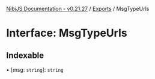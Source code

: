 [NibiJS Documentation - v0.21.27](../intro.md) / [Exports](../modules.md) / MsgTypeUrls

# Interface: MsgTypeUrls

## Indexable

▪ [msg: `string`]: `string`
